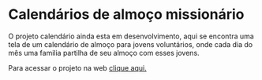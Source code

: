 <h1>Calendários de almoço missionário</h1>
<p>O projeto calendário ainda esta em desenvolvimento, aqui se encontra uma tela de um
  calendário de almoço para jovens voluntários, onde cada dia do mês uma familia 
partilha de seu almoço com esses jovens.</p>
<p>Para acessar o projeto na web <a href='https://chic-marigold-b57d43.netlify.app/'>clique aqui.</a></p>
